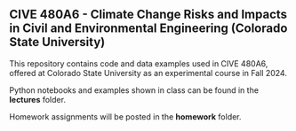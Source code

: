 ## CIVE 480A6 - Climate Change Risks and Impacts in Civil and Environmental Engineering (Colorado State University)


This repository contains code and data examples used in CIVE 480A6, offered at Colorado State University as an experimental course in Fall 2024. 

Python notebooks and examples shown in class can be found in the **lectures** folder. 

Homework assignments will be posted in the **homework** folder. 

